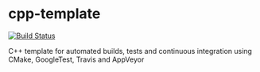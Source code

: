 # cpp-template
[![Build Status](https://travis-ci.org/foolish314159/cpp-template.svg?branch=master)](https://travis-ci.org/foolish314159/cpp-template)

C++ template for automated builds, tests and continuous integration using CMake, GoogleTest, Travis and AppVeyor

